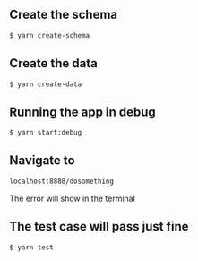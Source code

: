 ## Create the schema
```bash
$ yarn create-schema
```

## Create the data
```bash
$ yarn create-data
```

## Running the app in debug
```bash
$ yarn start:debug
```

## Navigate to 
```bash
localhost:8888/dosomething
```
The error will show in the terminal

## The test case will pass just fine
```bash
$ yarn test
```
